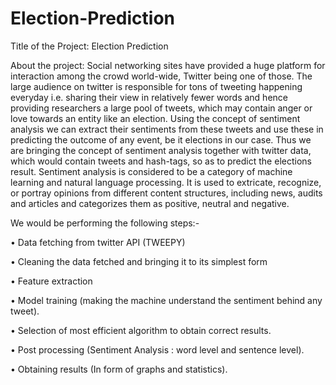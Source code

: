 # Election-Prediction
Title of the Project: Election Prediction

About the project: Social networking sites have provided a huge platform for interaction among the crowd world-wide, Twitter being one of those. The large audience on twitter is responsible for tons of tweeting happening everyday i.e. sharing their view in relatively fewer words and hence providing researchers a large pool of tweets, which may contain anger or love towards an entity like an election. Using the concept of sentiment analysis we can extract their sentiments from these tweets and use these in predicting the outcome of any event, be it elections in our case. Thus we are bringing the concept of sentiment analysis together with twitter data, which would contain tweets and hash-tags, so as to predict the elections result. Sentiment analysis is considered to be a category of machine learning and natural language processing. It is used to extricate, recognize, or portray opinions from different content structures, including news, audits and articles and categorizes them as positive, neutral and negative.

We would be performing the following steps:-

 •	Data fetching from twitter API (TWEEPY)
 
 •	Cleaning the data fetched and bringing it to its simplest form
 
 •	Feature extraction
 
 •	Model training (making the machine understand the sentiment behind any tweet).
 
 •	Selection of most efficient algorithm to obtain correct results.
 
 •	Post processing (Sentiment Analysis : word level and sentence level).
 
 •	Obtaining results (In form of graphs and statistics).
 
